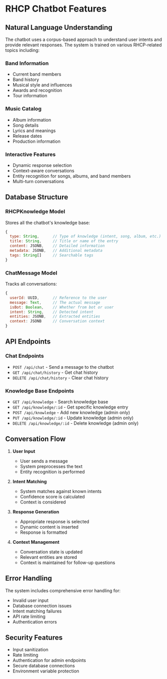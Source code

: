 # RHCP Chatbot Features

## Natural Language Understanding

The chatbot uses a corpus-based approach to understand user intents and provide relevant responses. The system is trained on various RHCP-related topics including:

### Band Information
- Current band members
- Band history
- Musical style and influences
- Awards and recognition
- Tour information

### Music Catalog
- Album information
- Song details
- Lyrics and meanings
- Release dates
- Production information

### Interactive Features
- Dynamic response selection
- Context-aware conversations
- Entity recognition for songs, albums, and band members
- Multi-turn conversations

## Database Structure

### RHCPKnowledge Model
Stores all the chatbot's knowledge base:
```javascript
{
  type: String,      // Type of knowledge (intent, song, album, etc.)
  title: String,     // Title or name of the entry
  content: JSONB,    // Detailed information
  metadata: JSONB,   // Additional metadata
  tags: String[]     // Searchable tags
}
```

### ChatMessage Model
Tracks all conversations:
```javascript
{
  userId: UUID,      // Reference to the user
  message: Text,     // The actual message
  isBot: Boolean,    // Whether from bot or user
  intent: String,    // Detected intent
  entities: JSONB,   // Extracted entities
  context: JSONB     // Conversation context
}
```

## API Endpoints

### Chat Endpoints
- `POST /api/chat` - Send a message to the chatbot
- `GET /api/chat/history` - Get chat history
- `DELETE /api/chat/history` - Clear chat history

### Knowledge Base Endpoints
- `GET /api/knowledge` - Search knowledge base
- `GET /api/knowledge/:id` - Get specific knowledge entry
- `POST /api/knowledge` - Add new knowledge (admin only)
- `PUT /api/knowledge/:id` - Update knowledge (admin only)
- `DELETE /api/knowledge/:id` - Delete knowledge (admin only)

## Conversation Flow

1. **User Input**
   - User sends a message
   - System preprocesses the text
   - Entity recognition is performed

2. **Intent Matching**
   - System matches against known intents
   - Confidence score is calculated
   - Context is considered

3. **Response Generation**
   - Appropriate response is selected
   - Dynamic content is inserted
   - Response is formatted

4. **Context Management**
   - Conversation state is updated
   - Relevant entities are stored
   - Context is maintained for follow-up questions

## Error Handling

The system includes comprehensive error handling for:
- Invalid user input
- Database connection issues
- Intent matching failures
- API rate limiting
- Authentication errors

## Security Features

- Input sanitization
- Rate limiting
- Authentication for admin endpoints
- Secure database connections
- Environment variable protection 